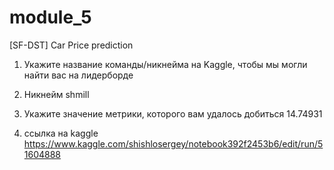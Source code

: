 # module_5

[SF-DST] Car Price prediction


1. Укажите название команды/никнейма на Kaggle, чтобы мы могли найти вас на лидерборде
2. Никнейм shmill
3. Укажите значение метрики, которого вам удалось добиться
14.74931

4. ссылка на kaggle
https://www.kaggle.com/shishlosergey/notebook392f2453b6/edit/run/51604888

